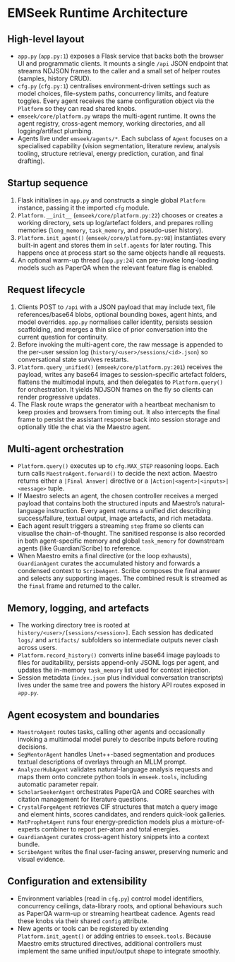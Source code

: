 # EMSeek Runtime Architecture

## High-level layout
- `app.py` (`app.py:1`) exposes a Flask service that backs both the browser UI and programmatic clients. It mounts a single `/api` JSON endpoint that streams NDJSON frames to the caller and a small set of helper routes (samples, history CRUD).
- `cfg.py` (`cfg.py:1`) centralises environment-driven settings such as model choices, file-system paths, concurrency limits, and feature toggles. Every agent receives the same configuration object via the `Platform` so they can read shared knobs.
- `emseek/core/platform.py` wraps the multi-agent runtime. It owns the agent registry, cross-agent memory, working directories, and all logging/artifact plumbing.
- Agents live under `emseek/agents/*`. Each subclass of `Agent` focuses on a specialised capability (vision segmentation, literature review, analysis tooling, structure retrieval, energy prediction, curation, and final drafting).

## Startup sequence
1. Flask initialises in `app.py` and constructs a single global `Platform` instance, passing it the imported `cfg` module.
2. `Platform.__init__` (`emseek/core/platform.py:22`) chooses or creates a working directory, sets up log/artefact folders, and prepares rolling memories (`long_memory`, `task_memory`, and pseudo-user history).
3. `Platform.init_agent()` (`emseek/core/platform.py:98`) instantiates every built-in agent and stores them in `self.agents` for later routing. This happens once at process start so the same objects handle all requests.
4. An optional warm-up thread (`app.py:24`) can pre-invoke long-loading models such as PaperQA when the relevant feature flag is enabled.

## Request lifecycle
1. Clients POST to `/api` with a JSON payload that may include text, file references/base64 blobs, optional bounding boxes, agent hints, and model overrides. `app.py` normalises caller identity, persists session scaffolding, and merges a thin slice of prior conversation into the current question for continuity.
2. Before invoking the multi-agent core, the raw message is appended to the per-user session log (`history/<user>/sessions/<id>.json`) so conversational state survives restarts.
3. `Platform.query_unified()` (`emseek/core/platform.py:201`) receives the payload, writes any base64 images to session-specific artefact folders, flattens the multimodal inputs, and then delegates to `Platform.query()` for orchestration. It yields NDJSON frames on the fly so clients can render progressive updates.
4. The Flask route wraps the generator with a heartbeat mechanism to keep proxies and browsers from timing out. It also intercepts the final frame to persist the assistant response back into session storage and optionally title the chat via the Maestro agent.

## Multi-agent orchestration
- `Platform.query()` executes up to `cfg.MAX_STEP` reasoning loops. Each turn calls `MaestroAgent.forward()` to decide the next action. Maestro returns either a `|Final Answer|` directive or a `|Action|<agent>|<inputs>|<message>` tuple.
- If Maestro selects an agent, the chosen controller receives a merged payload that contains both the structured inputs and Maestro’s natural-language instruction. Every agent returns a unified dict describing success/failure, textual output, image artefacts, and rich metadata.
- Each agent result triggers a streaming `step` frame so clients can visualise the chain-of-thought. The sanitised response is also recorded in both agent-specific memory and global `task_memory` for downstream agents (like Guardian/Scribe) to reference.
- When Maestro emits a final directive (or the loop exhausts), `GuardianAgent` curates the accumulated history and forwards a condensed context to `ScribeAgent`. Scribe composes the final answer and selects any supporting images. The combined result is streamed as the `final` frame and returned to the caller.

## Memory, logging, and artefacts
- The working directory tree is rooted at `history/<user>/[sessions/<session>]`. Each session has dedicated `logs/` and `artifacts/` subfolders so intermediate outputs never clash across users.
- `Platform.record_history()` converts inline base64 image payloads to files for auditability, persists append-only JSONL logs per agent, and updates the in-memory `task_memory` list used for context injection.
- Session metadata (`index.json` plus individual conversation transcripts) lives under the same tree and powers the history API routes exposed in `app.py`.

## Agent ecosystem and boundaries
- `MaestroAgent` routes tasks, calling other agents and occasionally invoking a multimodal model purely to describe inputs before routing decisions.
- `SegMentorAgent` handles Unet++-based segmentation and produces textual descriptions of overlays through an MLLM prompt.
- `AnalyzerHubAgent` validates natural-language analysis requests and maps them onto concrete python tools in `emseek.tools`, including automatic parameter repair.
- `ScholarSeekerAgent` orchestrates PaperQA and CORE searches with citation management for literature questions.
- `CrystalForgeAgent` retrieves CIF structures that match a query image and element hints, scores candidates, and renders quick-look galleries.
- `MatProphetAgent` runs four energy-prediction models plus a mixture-of-experts combiner to report per-atom and total energies.
- `GuardianAgent` curates cross-agent history snippets into a context bundle.
- `ScribeAgent` writes the final user-facing answer, preserving numeric and visual evidence.

## Configuration and extensibility
- Environment variables (read in `cfg.py`) control model identifiers, concurrency ceilings, data-library roots, and optional behaviours such as PaperQA warm-up or streaming heartbeat cadence. Agents read these knobs via their shared `config` attribute.
- New agents or tools can be registered by extending `Platform.init_agent()` or adding entries to `emseek.tools`. Because Maestro emits structured directives, additional controllers must implement the same unified input/output shape to integrate smoothly.
